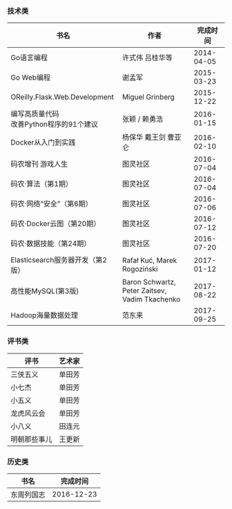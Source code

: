 ### 技术类

书名 | 作者 | 完成时间
------|------|------
Go语言编程 | 许式伟 吕桂华等 | 2014-04-05
Go Web编程 | 谢孟军 | 2015-03-23
OReilly.Flask.Web.Development | Miguel Grinberg |  2015-12-22
编写高质量代码<br>改善Python程序的91个建议 | 张颖 / 赖勇浩 |  2016-01-15
Docker从入门到实践 | 杨保华 戴王剑 曹亚仑 |  2016-02-10
码农增刊 游戏人生 | 图灵社区 | 2016-07-04 |
码农·算法（第1期）| 图灵社区 | 2016-07-04 |
码农·网络“安全”（第6期）| 图灵社区 | 2016-07-06 |
码农·Docker云图（第20期）| 图灵社区 | 2016-07-12 |
码农·数据技能（第24期）| 图灵社区 | 2016-07-20 |
Elasticsearch服务器开发（第2版）| Rafał Kuć, Marek Rogoziński | 2017-01-12 |
高性能MySQL(第3版) | Baron Schwartz, Peter Zaitsev, Vadim Tkachenko | 2017-08-22 |
Hadoop海量数据处理 | 范东来 | 2017-09-25 |


### 评书类

评书 | 艺术家
------|------
三侠五义 | 单田芳
小七杰 | 单田芳
小五义 | 单田芳
龙虎风云会 | 单田芳
小八义 | 田连元
明朝那些事儿 | 王更新


### 历史类

书名 | 完成时间 |
------|------
东周列国志 | 2016-12-23
